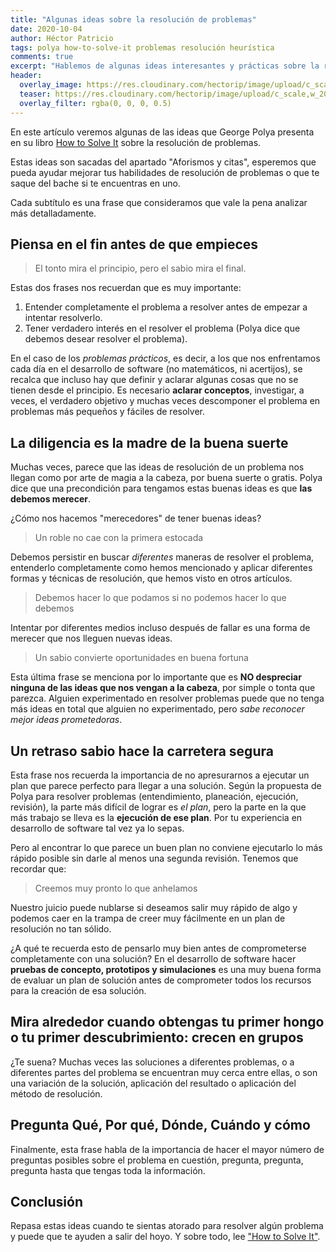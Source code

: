 ```yaml
---
title: "Algunas ideas sobre la resolución de problemas"
date: 2020-10-04
author: Héctor Patricio
tags: polya how-to-solve-it problemas resolución heurística
comments: true
excerpt: "Hablemos de algunas ideas interesantes y prácticas sobre la resolución de problemas, que te pueden ayudar a salir de un bache contra un problema difícil."
header:
  overlay_image: https://res.cloudinary.com/hectorip/image/upload/c_scale,w_1400/v1584726004/FD195E45-0206-4229-AFC7-11E7AD35DB9C_fbjqje.jpg
  teaser: https://res.cloudinary.com/hectorip/image/upload/c_scale,w_200/v1584726004/FD195E45-0206-4229-AFC7-11E7AD35DB9C_fbjqje.jpg
  overlay_filter: rgba(0, 0, 0, 0.5)
---
```


En este artículo veremos algunas de las ideas que George Polya presenta en su libro [How to Solve It](https://amzn.to/33qfw07) sobre la resolución de problemas.

Estas ideas son sacadas del apartado "Aforismos y citas", esperemos que pueda ayudar mejorar tus habilidades de resolución de problemas o que te saque del bache si te encuentras en uno.

Cada subtítulo es una frase que consideramos que vale la pena analizar más detalladamente.

## Piensa en el fin antes de que empieces

> El tonto mira el principio, pero el sabio mira el final.

Estas dos frases nos recuerdan que es muy importante:

1. Entender completamente el problema a resolver antes de empezar a intentar resolverlo.
2. Tener verdadero interés en el resolver el problema (Polya dice que debemos desear resolver el problema).

En el caso de los _problemas prácticos_, es decir, a los que nos enfrentamos cada día en el desarrollo de software (no matemáticos, ni acertijos), se recalca que incluso hay que definir y aclarar algunas cosas que no se tienen desde el principio. Es necesario **aclarar conceptos**, investigar, a veces, el verdadero objetivo y muchas veces descomponer el problema en problemas más pequeños y fáciles de resolver.

## La diligencia es la madre de la buena suerte

Muchas veces, parece que las ideas de resolución de un problema nos llegan como por arte de magia a la cabeza, por buena suerte o gratis. Polya dice que una precondición para tengamos estas buenas ideas es que **las debemos merecer**.

¿Cómo nos hacemos "merecedores" de tener buenas ideas?

> Un roble no cae con la primera estocada

Debemos persistir en buscar _diferentes_ maneras de resolver el problema, entenderlo completamente como hemos mencionado y aplicar diferentes formas y técnicas de resolución, que hemos visto en otros artículos.

> Debemos hacer lo que podamos si no podemos hacer lo que debemos

Intentar por diferentes medios incluso después de fallar es una forma de merecer que nos lleguen nuevas ideas.

> Un sabio convierte oportunidades en buena fortuna

Esta última frase se menciona por lo importante que es **NO despreciar ninguna de las ideas que nos vengan a la cabeza**, por simple o tonta que parezca. Alguien experimentado en resolver problemas puede que no tenga más ideas en total que alguien no experimentado, pero _sabe reconocer mejor ideas prometedoras_.

## Un retraso sabio hace la carretera segura

Esta frase nos recuerda la importancia de no apresurarnos a ejecutar un plan que parece perfecto para llegar a una solución. Según la propuesta de Polya para resolver problemas (entendimiento, planeación, ejecución, revisión), la parte más difícil de lograr es _el plan_, pero la parte en la que más trabajo se lleva es la **ejecución de ese plan**. Por tu experiencia en desarrollo de software tal vez ya lo sepas.

Pero al encontrar lo que parece un buen plan no conviene ejecutarlo lo más rápido posible sin darle al menos una segunda revisión. Tenemos que recordar que:

> Creemos muy pronto lo que anhelamos

Nuestro juicio puede nublarse si deseamos salir muy rápido de algo y podemos caer en la trampa de creer muy fácilmente en un plan de resolución no tan sólido.

¿A qué te recuerda esto de pensarlo muy bien antes de comprometerse completamente con una solución? En el desarrollo de software hacer **pruebas de concepto, prototipos y simulaciones** es una muy buena forma de evaluar un plan de solución antes de comprometer todos los recursos para la creación de esa solución.

## Mira alrededor cuando obtengas tu primer hongo o tu primer descubrimiento: crecen en grupos

¿Te suena? Muchas veces las soluciones a diferentes problemas, o a diferentes partes del problema se encuentran muy cerca entre ellas, o son una variación de la solución, aplicación del resultado o aplicación del método de resolución.

## Pregunta Qué, Por qué, Dónde, Cuándo y cómo

Finalmente, esta frase habla de la importancia de hacer el mayor número de preguntas posibles sobre el problema en cuestión, pregunta, pregunta, pregunta hasta que tengas toda la información.

## Conclusión

Repasa estas ideas cuando te sientas atorado para resolver algún problema y puede que te ayuden a salir del hoyo. Y sobre todo, lee ["How to Solve It"](https://amzn.to/33qfw07).
